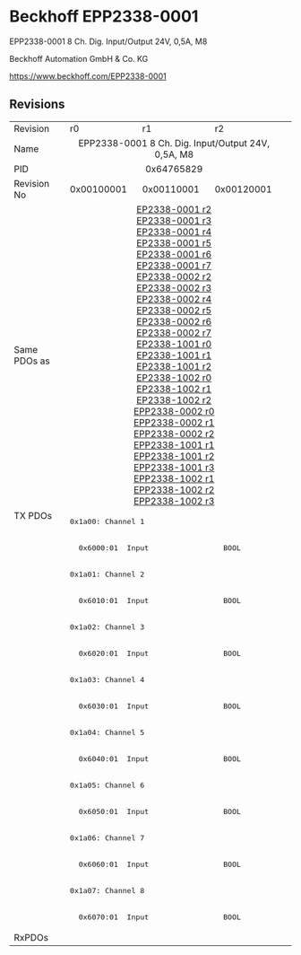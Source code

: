 # Beckhoff EPP2338-0001

EPP2338-0001 8 Ch. Dig. Input/Output 24V, 0,5A, M8

Beckhoff Automation GmbH & Co. KG

https://www.beckhoff.com/EPP2338-0001

## Revisions
<table>
<tr >
<td>Revision</td>
<td>r0</td>
<td>r1</td>
<td>r2</td>
</tr>
<tr >
<td>Name</td>
<td colspan=3 align="center">EPP2338-0001 8 Ch. Dig. Input/Output 24V, 0,5A, M8</td>
</tr>
<tr >
<td>PID</td>
<td colspan=3 align="center">0x64765829</td>
</tr>
<tr >
<td>Revision No</td>
<td>0x00100001</td>
<td>0x00110001</td>
<td>0x00120001</td>
</tr>
<tr >
<td>Same PDOs as</td>
<td colspan=3 align="center"><a href="EP2338-0001">EP2338-0001 r2</a><br/><a href="EP2338-0001">EP2338-0001 r3</a><br/><a href="EP2338-0001">EP2338-0001 r4</a><br/><a href="EP2338-0001">EP2338-0001 r5</a><br/><a href="EP2338-0001">EP2338-0001 r6</a><br/><a href="EP2338-0001">EP2338-0001 r7</a><br/><a href="EP2338-0002">EP2338-0002 r2</a><br/><a href="EP2338-0002">EP2338-0002 r3</a><br/><a href="EP2338-0002">EP2338-0002 r4</a><br/><a href="EP2338-0002">EP2338-0002 r5</a><br/><a href="EP2338-0002">EP2338-0002 r6</a><br/><a href="EP2338-0002">EP2338-0002 r7</a><br/><a href="EP2338-1001">EP2338-1001 r0</a><br/><a href="EP2338-1001">EP2338-1001 r1</a><br/><a href="EP2338-1001">EP2338-1001 r2</a><br/><a href="EP2338-1002">EP2338-1002 r0</a><br/><a href="EP2338-1002">EP2338-1002 r1</a><br/><a href="EP2338-1002">EP2338-1002 r2</a><br/><a href="EPP2338-0002">EPP2338-0002 r0</a><br/><a href="EPP2338-0002">EPP2338-0002 r1</a><br/><a href="EPP2338-0002">EPP2338-0002 r2</a><br/><a href="EPP2338-1001">EPP2338-1001 r1</a><br/><a href="EPP2338-1001">EPP2338-1001 r2</a><br/><a href="EPP2338-1001">EPP2338-1001 r3</a><br/><a href="EPP2338-1002">EPP2338-1002 r1</a><br/><a href="EPP2338-1002">EPP2338-1002 r2</a><br/><a href="EPP2338-1002">EPP2338-1002 r3</a></td>
</tr>
<tr class="txpdo pdosection">
<td rowspan=16 valign=top>TX PDOs</td>
<td colspan=3 align="left"><pre>0x1a00: Channel 1</pre></td>
<td></td>
</tr>
<tr class="txpdo">
<td colspan=3 align="left"><pre>  0x6000:01  Input                 BOOL</pre></td>
</tr>
<tr class="txpdo pdosection">
<td colspan=3 align="left"><pre>0x1a01: Channel 2</pre></td>
</tr>
<tr class="txpdo">
<td colspan=3 align="left"><pre>  0x6010:01  Input                 BOOL</pre></td>
</tr>
<tr class="txpdo pdosection">
<td colspan=3 align="left"><pre>0x1a02: Channel 3</pre></td>
</tr>
<tr class="txpdo">
<td colspan=3 align="left"><pre>  0x6020:01  Input                 BOOL</pre></td>
</tr>
<tr class="txpdo pdosection">
<td colspan=3 align="left"><pre>0x1a03: Channel 4</pre></td>
</tr>
<tr class="txpdo">
<td colspan=3 align="left"><pre>  0x6030:01  Input                 BOOL</pre></td>
</tr>
<tr class="txpdo pdosection">
<td colspan=3 align="left"><pre>0x1a04: Channel 5</pre></td>
</tr>
<tr class="txpdo">
<td colspan=3 align="left"><pre>  0x6040:01  Input                 BOOL</pre></td>
</tr>
<tr class="txpdo pdosection">
<td colspan=3 align="left"><pre>0x1a05: Channel 6</pre></td>
</tr>
<tr class="txpdo">
<td colspan=3 align="left"><pre>  0x6050:01  Input                 BOOL</pre></td>
</tr>
<tr class="txpdo pdosection">
<td colspan=3 align="left"><pre>0x1a06: Channel 7</pre></td>
</tr>
<tr class="txpdo">
<td colspan=3 align="left"><pre>  0x6060:01  Input                 BOOL</pre></td>
</tr>
<tr class="txpdo pdosection">
<td colspan=3 align="left"><pre>0x1a07: Channel 8</pre></td>
</tr>
<tr class="txpdo">
<td colspan=3 align="left"><pre>  0x6070:01  Input                 BOOL</pre></td>
</tr>
<tr >
<td>RxPDOs</td>
<td colspan=3 align="left"></td>
</tr>
</table>
